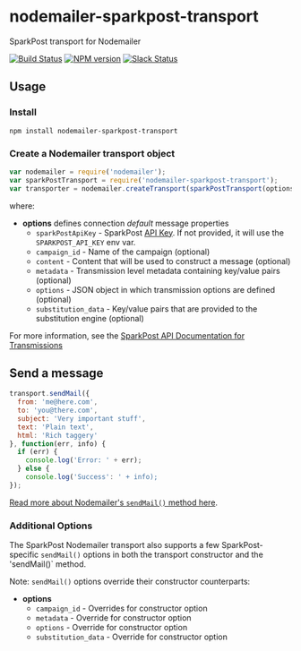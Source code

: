 # nodemailer-sparkpost-transport

SparkPost transport for Nodemailer

[![Build Status](https://travis-ci.org/SparkPost/nodemailer-sparkpost-transport.svg?branch=master)](https://travis-ci.org/Sparkpost/nodemailer-sparkpost-transport)
[![NPM version](https://badge.fury.io/js/nodemailer-sparkpost-transport.png)](http://badge.fury.io/js/nodemailer-sparkpost-transport) [![Slack Status](http://slack.sparkpost.com/badge.svg)](http://slack.sparkpost.com)

## Usage

### Install

```
npm install nodemailer-sparkpost-transport
```

### Create a Nodemailer transport object

```javascript
var nodemailer = require('nodemailer');
var sparkPostTransport = require('nodemailer-sparkpost-transport');
var transporter = nodemailer.createTransport(sparkPostTransport(options))
```

where:

  - **options** defines connection _default_ message properties
    - `sparkPostApiKey` - SparkPost [API Key](https://app.sparkpost.com/account/credentials). If not provided, it will use the `SPARKPOST_API_KEY` env var.
    - `campaign_id` - Name of the campaign (optional)
    - `content` - Content that will be used to construct a message (optional)
    - `metadata` - Transmission level metadata containing key/value pairs (optional)
    - `options` - JSON object in which transmission options are defined (optional)
    - `substitution_data` - Key/value pairs that are provided to the substitution engine (optional)

  For more information, see the [SparkPost API Documentation for Transmissions](https://developers.sparkpost.com/api/transmissions)

## Send a message

```javascript
transport.sendMail({
  from: 'me@here.com',
  to: 'you@there.com',
  subject: 'Very important stuff',
  text: 'Plain text',
  html: 'Rich taggery'
}, function(err, info) {
  if (err) {
    console.log('Error: ' + err);
  } else {
    console.log('Success': ' + info);
});
```

[Read more about Nodemailer's `sendMail()` method here](https://github.com/nodemailer/nodemailer#sending-mail).

### Additional Options

The SparkPost Nodemailer transport also supports a few SparkPost-specific `sendMail()` options in both the transport constructor and the 'sendMail()` method.

Note: `sendMail()` options override their constructor counterparts:

  - **options**
    - `campaign_id` - Overrides for constructor option
    - `metadata` - Override for constructor option
    - `options` - Override for constructor option
    - `substitution_data` - Override for constructor option

